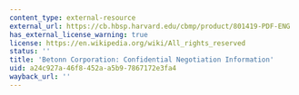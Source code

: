 ```yaml
---
content_type: external-resource
external_url: https://cb.hbsp.harvard.edu/cbmp/product/801419-PDF-ENG
has_external_license_warning: true
license: https://en.wikipedia.org/wiki/All_rights_reserved
status: ''
title: 'Betonn Corporation: Confidential Negotiation Information'
uid: a24c927a-46f8-452a-a5b9-7867172e3fa4
wayback_url: ''
---
```

